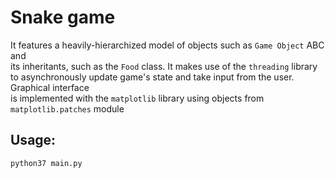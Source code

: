# Snake game

It features a heavily-hierarchized model of objects such as `Game Object` ABC and  
its inheritants, such as the `Food` class. It makes use of the `threading` library
to asynchronously update game's state and take input from the user. Graphical interface  
is implemented with the `matplotlib` library using objects from `matplotlib.patches` module

## Usage:
`python37 main.py`
